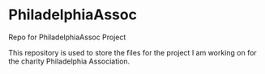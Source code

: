 PhiladelphiaAssoc
=================

Repo for PhiladelphiaAssoc Project

This repository is used to store the files for the project I am working on for the charity Philadelphia Association.
